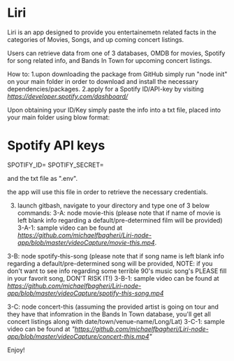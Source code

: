 # Liri

Liri is an app designed to provide you entertainemetn related facts in the categories of Movies, Songs, and up coming concert listings.

Users can retrieve data from one of 3 databases, OMDB for movies, Spotify for song related info, and Bands In Town for upcoming concert listings. 

How to:
1.upon downloading the package from GitHub simply run "node init" on your main folder in order to download and install the necessary dependencies/packages.
2.apply for a Spotify ID/API-key by visiting *https://developer.spotify.com/dashboard/*

Upon obtaining your ID/Key simply paste the info into a txt file, placed into your main folder using blow format:

# Spotify API keys
SPOTIFY_ID= <ID>
SPOTIFY_SECRET=<Secret Key>

and the txt file as ".env".

the app will use this file in order to retrieve the necessary credentials.

3. launch gitbash, navigate to your directory and type one of 3 below commands:
3-A: node movie-this <name of movie> (please note that if name of movie is left blank info regarding a default/pre-determined film will be provided)
3-A-1: sample video can be found at *https://github.com/michaelfbagheri/Liri-node-app/blob/master/videoCapture/movie-this.mp4*.
  
3-B: node spotify-this-song <song name> (please note that if song name is left blank info regarding a default/pre-determined song will be provided, NOTE: if you don't want to see info regarding some terrible 90's music song's PLEASE fill in your favorit song, DON'T RISK IT!)
3-B-1: sample video can be found at *https://github.com/michaelfbagheri/Liri-node-app/blob/master/videoCapture/spotify-this-song.mp4*
  
3-C: node concert-this <artist name> (assuming the provided artist is going on tour and they have that infomration in the Bands In Town database, you'll get all concert listings along with date/town/venue-name/Long/Lat)
3-C-1: sample video can be found at *"https://github.com/michaelfbagheri/Liri-node-app/blob/master/videoCapture/concert-this.mp4"*

Enjoy! 

